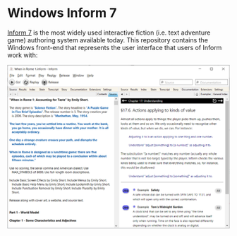 # Windows Inform 7

[Inform 7](http://inform7.com/) is the most widely used interactive fiction (i.e. text adventure game) authoring system available today. This repository contains the Windows front-end that represents the user interface that users of Inform work with:

![Windows Inform 7](Inform7.png)
